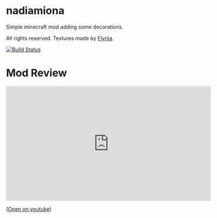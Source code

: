 # nadiamiona
Simple minecraft mod adding some decorations.

All rights reserved. Textures made by [Flyrija][0].

[![Build Status](https://travis-ci.org/MoriTanosuke/nadiamiona.svg?branch=master)](https://travis-ci.org/MoriTanosuke/nadiamiona)

# Mod Review

<iframe width="560" height="315" src="https://www.youtube.com/embed/bj9sP5jPlbE" frameborder="0" allowfullscreen></iframe>

([Open on youtube][1])

[0]: https://www.youtube.com/user/Flyrija
[1]: https://www.youtube.com/watch?v=bj9sP5jPlbE
